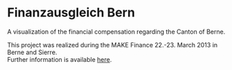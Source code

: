 Finanzausgleich Bern
====================

A visualization of the financial compensation regarding the Canton of Berne.

This project was realized during the MAKE Finance 22.-23. March 2013 in Berne and Sierre.  
Further information is available [here](http://make.opendata.ch/wiki/project:finanzausgleich_bern).

